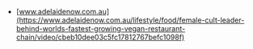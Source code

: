 * [www.adelaidenow.com.au](https://www.adelaidenow.com.au/lifestyle/food/female-cult-leader-behind-worlds-fastest-growing-vegan-restaurant-chain/video/cbeb10dee03c5fc17812767befc1098f)

